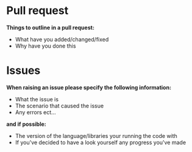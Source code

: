 <h1>Pull request</h1>

<b>Things to outline in a pull request:</b>
- What have you added/changed/fixed
- Why have you done this 

<h1>Issues</h1>

<b>When raising an issue please specify the following information:</b>
- What the issue is
- The scenario that caused the issue
- Any errors ect...

<b>and if possible:</b>
- The version of the language/libraries your running the code with
- If you've decided to have a look yourself any progress you've made
